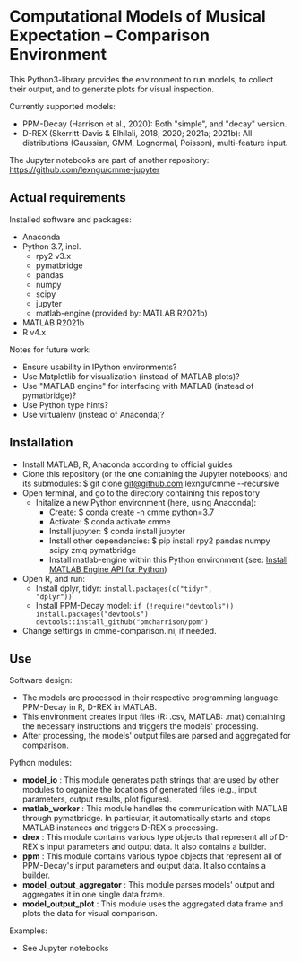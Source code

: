 # Computational Models of Musical Expectation – Comparison Environment
This Python3-library provides the environment to run models, to collect their output, and to generate plots for visual inspection. 

Currently supported models: 
* PPM-Decay (Harrison et al., 2020): Both "simple", and "decay" version. 
* D-REX (Skerritt-Davis & Elhilali, 2018; 2020; 2021a; 2021b): All distributions (Gaussian, GMM, Lognormal, Poisson), multi-feature input.

The Jupyter notebooks are part of another repository: https://github.com/lexngu/cmme-jupyter

## Actual requirements
Installed software and packages:
* Anaconda
* Python 3.7, incl.
  * rpy2 v3.x
  * pymatbridge
  * pandas
  * numpy
  * scipy
  * jupyter
  * matlab-engine (provided by: MATLAB R2021b)
* MATLAB R2021b
* R v4.x

Notes for future work:
* Ensure usability in IPython environments?
* Use Matplotlib for visualization (instead of MATLAB plots)?
* Use "MATLAB engine" for interfacing with MATLAB (instead of pymatbridge)?
* Use Python type hints?
* Use virtualenv (instead of Anaconda)?

## Installation
* Install MATLAB, R, Anaconda according to official guides
* Clone this repository (or the one containing the Jupyter notebooks) and its submodules: $ git clone git@github.com:lexngu/cmme --recursive
* Open terminal, and go to the directory containing this repository
  * Initalize a new Python environment (here, using Anaconda):
    * Create: $ conda create -n cmme python=3.7 
    * Activate: $ conda activate cmme
    * Install jupyter: $ conda install jupyter
    * Install other dependencies: $ pip install rpy2 pandas numpy scipy zmq pymatbridge
    * Install matlab-engine within this Python environment (see: [Install MATLAB Engine API for Python](https://de.mathworks.com/help/matlab/matlab_external/install-the-matlab-engine-for-python.html))
* Open R, and run: 
  * Install dplyr, tidyr: <code>install.packages(c("tidyr", "dplyr"))</code>
  * Install PPM-Decay model: <code>if (!require("devtools")) install.packages("devtools") 
devtools::install_github("pmcharrison/ppm")</code>
* Change settings in cmme-comparison.ini, if needed.

## Use
Software design:
* The models are processed in their respective programming language: PPM-Decay in R, D-REX in MATLAB. 
* This environment creates input files (R: .csv, MATLAB: .mat) containing the necessary instructions and triggers the models' processing.
* After processing, the models' output files are parsed and aggregated for comparison. 

Python modules:
* **model_io** : This module generates path strings that are used by other modules to organize the locations of generated files (e.g., input parameters, output results, plot figures).
* **matlab_worker** : This module handles the communication with MATLAB through pymatbridge. In particular, it automatically starts and stops MATLAB instances and triggers D-REX's processing.
* **drex** : This module contains various type objects that represent all of D-REX's input parameters and output data. It also contains a builder.
* **ppm** : This module contains various typoe objects that represent all of PPM-Decay's input parameters and output data. It also contains a builder.
* **model_output_aggregator** : This module parses models' output and aggregates it in one single data frame.
* **model_output_plot** : This module uses the aggregated data frame and plots the data for visual comparison.

Examples:
* See Jupyter notebooks
